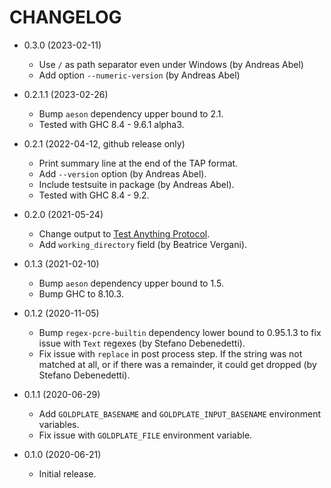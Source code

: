 # CHANGELOG

 -  0.3.0 (2023-02-11)
     *  Use `/` as path separator even under Windows (by Andreas Abel)
     *  Add option `--numeric-version` (by Andreas Abel)

 -  0.2.1.1 (2023-02-26)
     *  Bump `aeson` dependency upper bound to 2.1.
     *  Tested with GHC 8.4 - 9.6.1 alpha3.

 -  0.2.1 (2022-04-12, github release only)
     *  Print summary line at the end of the TAP format.
     *  Add `--version` option (by Andreas Abel).
     *  Include testsuite in package (by Andreas Abel).
     *  Tested with GHC 8.4 - 9.2.

 -  0.2.0 (2021-05-24)
     *  Change output to [Test Anything Protocol](https://testanything.org/).
     *  Add `working_directory` field (by Beatrice Vergani).

 -  0.1.3 (2021-02-10)
     *  Bump `aeson` dependency upper bound to 1.5.
     *  Bump GHC to 8.10.3.

 -  0.1.2 (2020-11-05)
     *  Bump `regex-pcre-builtin` dependency lower bound to 0.95.1.3 to fix
        issue with `Text` regexes (by Stefano Debenedetti).
     *  Fix issue with `replace` in post process step.  If the string was not
        matched at all, or if there was a remainder, it could get dropped
        (by Stefano Debenedetti).

 -  0.1.1 (2020-06-29)
     *  Add `GOLDPLATE_BASENAME` and `GOLDPLATE_INPUT_BASENAME` environment
        variables.
     *  Fix issue with `GOLDPLATE_FILE` environment variable.

 -  0.1.0 (2020-06-21)
     *  Initial release.
